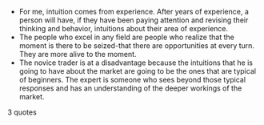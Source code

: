  - For me, intuition comes from experience. After years of experience, a person will have, if they have been paying attention and revising their thinking and behavior, intuitions about their area of experience.
 - The people who excel in any field are people who realize that the moment is there to be seized-that there are opportunities at every turn. They are more alive to the moment.
 - The novice trader is at a disadvantage because the intuitions that he is going to have about the market are going to be the ones that are typical of beginners. The expert is someone who sees beyond those typical responses and has an understanding of the deeper workings of the market.

3 quotes